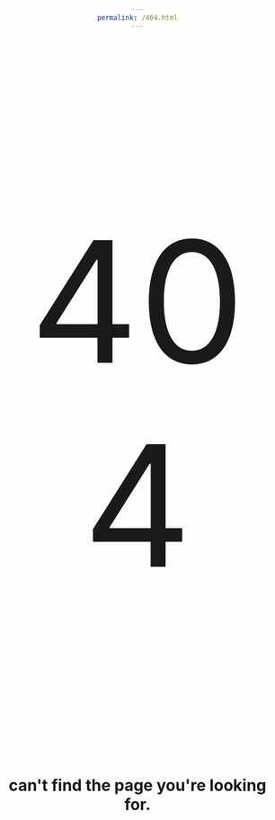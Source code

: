 ```yaml
---
permalink: /404.html
---
```

<html>
    <body>
    <p>404</p>
    <h1>can't find the page you're looking for.</h1>
    <style>
      p{
        font-size: 300px;
      }
      *{
        text-align: center;
      }
    </style>
    </body>
</html>

